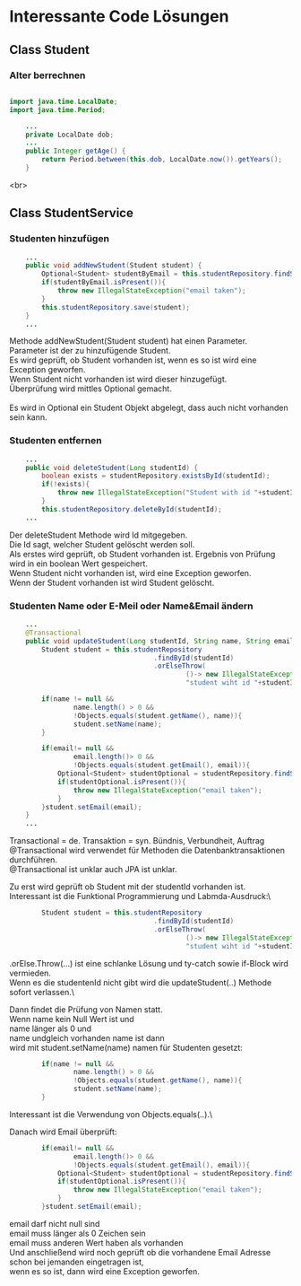# Interessante Code Lösungen

## Class Student

### Alter berrechnen
```java

import java.time.LocalDate;
import java.time.Period;

    ...
    private LocalDate dob;
    ...
    public Integer getAge() {
        return Period.between(this.dob, LocalDate.now()).getYears();
    }
```
<br\>
## Class StudentService
### Studenten hinzufügen
````java
    ...
    public void addNewStudent(Student student) {
        Optional<Student> studentByEmail = this.studentRepository.findStudentByEmail(student.getEmail());
        if(studentByEmail.isPresent()){
            throw new IllegalStateException("email taken");
        }
        this.studentRepository.save(student);
    }
    ...
````
Methode addNewStudent(Student student) hat einen Parameter.\
Parameter ist der zu hinzufügende Student.\
Es wird geprüft, ob Student vorhanden ist, wenn es so ist wird eine Exception geworfen.\
Wenn Student nicht vorhanden ist wird dieser hinzugefügt.\
Überprüfung wird mittles Optional gemacht.\
\
Es wird in Optional ein Student Objekt abgelegt, dass auch nicht vorhanden sein kann.

### Studenten entfernen
```java
    ...
    public void deleteStudent(Long studentId) {
        boolean exists = studentRepository.existsById(studentId);
        if(!exists){
            throw new IllegalStateException("Student with id "+studentId+" does not Exitsts");
        }
        this.studentRepository.deleteById(studentId);
    ...
```
Der deleteStudent Methode wird Id mitgegeben.\
Die Id sagt, welcher Student gelöscht werden soll.\
Als erstes wird geprüft, ob Student vorhanden ist. 
Ergebnis von Prüfung wird in ein boolean Wert gespeichert.\
Wenn Student nicht vorhanden ist, wird eine Exception geworfen.\
Wenn der Student vorhanden ist wird Student gelöscht.

### Studenten Name oder E-Meil oder Name&Email ändern
```java
    ...
    @Transactional
    public void updateStudent(Long studentId, String name, String email) {
        Student student = this.studentRepository
                                    .findById(studentId)
                                    .orElseThrow(
                                            ()-> new IllegalStateException(
                                            "student wiht id "+studentId+" does not exists"));

        if(name != null &&
                name.length() > 0 &&
                !Objects.equals(student.getName(), name)){
                student.setName(name);
        }

        if(email!= null &&
                email.length()> 0 &&
                !Objects.equals(student.getEmail(), email)){
            Optional<Student> studentOptional = studentRepository.findStudentByEmail(email);
            if(studentOptional.isPresent()){
                throw new IllegalStateException("email taken");
            }
        }student.setEmail(email);
    }
    ...
```
Transactional = de. Transaktion = syn. Bündnis, Verbundheit, Auftrag\
@Transactional wird verwendet für Methoden die Datenbanktransaktionen durchführen.\
@Transactional ist unklar auch JPA ist unklar.

Zu erst wird geprüft ob Student mit der studentId vorhanden ist.\
Interessant ist die Funktional Programmierung und Labmda-Ausdruck:\
```java
        Student student = this.studentRepository
                                    .findById(studentId)
                                    .orElseThrow(
                                            ()-> new IllegalStateException(
                                            "student wiht id "+studentId+" does not exists"));
```
.orElse.Throw(...) ist eine schlanke Lösung und ty-catch sowie if-Block wird vermieden.\
Wenn es die studentenId nicht gibt wird die updateStudent(..) Methode sofort verlassen.\

Dann findet die Prüfung von Namen statt.\
Wenn name kein Null Wert ist und\
name länger als 0 und\
name undgleich vorhanden name ist dann\
wird mit student.setName(name) namen für Studenten gesetzt:
```java
        if(name != null &&
                name.length() > 0 &&
                !Objects.equals(student.getName(), name)){
                student.setName(name);
        }
```
Interessant ist die Verwendung von Objects.equals(..).\

Danach wird Email überprüft:
```java
        if(email!= null &&
                email.length()> 0 &&
                !Objects.equals(student.getEmail(), email)){
            Optional<Student> studentOptional = studentRepository.findStudentByEmail(email);
            if(studentOptional.isPresent()){
                throw new IllegalStateException("email taken");
            }
        }student.setEmail(email);
```
email darf nicht null sind\
email muss länger als 0 Zeichen sein\
email muss anderen Wert haben als vorhanden\
Und anschließend wird noch geprüft ob die vorhandene Email Adresse schon bei jemanden eingetragen ist,\
wenn es so ist, dann wird eine Exception geworfen.


